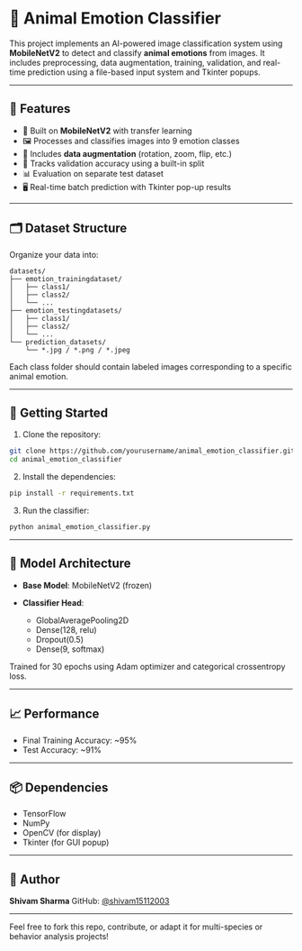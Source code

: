 # 🐾 Animal Emotion Classifier

This project implements an AI-powered image classification system using **MobileNetV2** to detect and classify **animal emotions** from images. It includes preprocessing, data augmentation, training, validation, and real-time prediction using a file-based input system and Tkinter popups.

---

## 📌 Features

* 🧠 Built on **MobileNetV2** with transfer learning
* 🖼️ Processes and classifies images into 9 emotion classes
* 🔄 Includes **data augmentation** (rotation, zoom, flip, etc.)
* 🧪 Tracks validation accuracy using a built-in split
* 📊 Evaluation on separate test dataset
* 🖥️ Real-time batch prediction with Tkinter pop-up results

---

## 🗂️ Dataset Structure

Organize your data into:

```
datasets/
├── emotion_trainingdataset/
│   ├── class1/
│   ├── class2/
│   └── ...
├── emotion_testingdatasets/
│   ├── class1/
│   ├── class2/
│   └── ...
└── prediction_datasets/
    └── *.jpg / *.png / *.jpeg
```

Each class folder should contain labeled images corresponding to a specific animal emotion.

---

## 🚀 Getting Started

1. Clone the repository:

```bash
git clone https://github.com/yourusername/animal_emotion_classifier.git
cd animal_emotion_classifier
```

2. Install the dependencies:

```bash
pip install -r requirements.txt
```

3. Run the classifier:

```bash
python animal_emotion_classifier.py
```

---

## 🧠 Model Architecture

* **Base Model**: MobileNetV2 (frozen)
* **Classifier Head**:

  * GlobalAveragePooling2D
  * Dense(128, relu)
  * Dropout(0.5)
  * Dense(9, softmax)

Trained for 30 epochs using Adam optimizer and categorical crossentropy loss.

---

## 📈 Performance

* Final Training Accuracy: \~95%
* Test Accuracy: \~91%

---

## 📦 Dependencies

* TensorFlow
* NumPy
* OpenCV (for display)
* Tkinter (for GUI popup)

---

## 🙋 Author

**Shivam Sharma**
GitHub: [@shivam15112003](https://github.com/shivam15112003)

---

Feel free to fork this repo, contribute, or adapt it for multi-species or behavior analysis projects!
